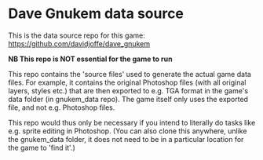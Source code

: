 # Dave Gnukem data source
This is the data source repo for this game: https://github.com/davidjoffe/dave_gnukem

**NB This repo is NOT essential for the game to run**

This repo contains the 'source files' used to generate the actual game data files. For example, it contains the original Photoshop files (with all original layers, styles etc.) that are then exported to e.g. TGA format in the game's data folder (in gnukem_data repo). The game itself only uses the exported file, and not e.g. Photoshop files.

This repo would thus only be necessary if you intend to literally do tasks like e.g. sprite editing in Photoshop. (You can also clone this anywhere, unlike the gnukem_data folder, it does not need to be in a particular location for the game to 'find it'.)
